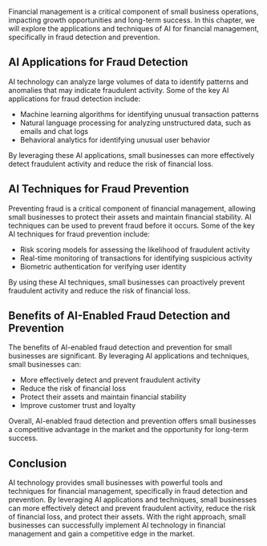 
Financial management is a critical component of small business operations, impacting growth opportunities and long-term success. In this chapter, we will explore the applications and techniques of AI for financial management, specifically in fraud detection and prevention.

AI Applications for Fraud Detection
-----------------------------------

AI technology can analyze large volumes of data to identify patterns and anomalies that may indicate fraudulent activity. Some of the key AI applications for fraud detection include:

* Machine learning algorithms for identifying unusual transaction patterns
* Natural language processing for analyzing unstructured data, such as emails and chat logs
* Behavioral analytics for identifying unusual user behavior

By leveraging these AI applications, small businesses can more effectively detect fraudulent activity and reduce the risk of financial loss.

AI Techniques for Fraud Prevention
----------------------------------

Preventing fraud is a critical component of financial management, allowing small businesses to protect their assets and maintain financial stability. AI techniques can be used to prevent fraud before it occurs. Some of the key AI techniques for fraud prevention include:

* Risk scoring models for assessing the likelihood of fraudulent activity
* Real-time monitoring of transactions for identifying suspicious activity
* Biometric authentication for verifying user identity

By using these AI techniques, small businesses can proactively prevent fraudulent activity and reduce the risk of financial loss.

Benefits of AI-Enabled Fraud Detection and Prevention
-----------------------------------------------------

The benefits of AI-enabled fraud detection and prevention for small businesses are significant. By leveraging AI applications and techniques, small businesses can:

* More effectively detect and prevent fraudulent activity
* Reduce the risk of financial loss
* Protect their assets and maintain financial stability
* Improve customer trust and loyalty

Overall, AI-enabled fraud detection and prevention offers small businesses a competitive advantage in the market and the opportunity for long-term success.

Conclusion
----------

AI technology provides small businesses with powerful tools and techniques for financial management, specifically in fraud detection and prevention. By leveraging AI applications and techniques, small businesses can more effectively detect and prevent fraudulent activity, reduce the risk of financial loss, and protect their assets. With the right approach, small businesses can successfully implement AI technology in financial management and gain a competitive edge in the market.
